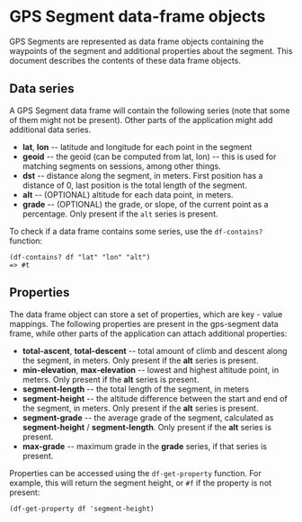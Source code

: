 # GPS Segment data-frame objects

GPS Segments are represented as data frame objects containing the waypoints of
the segment and additional properties about the segment.  This document
describes the contents of these data frame objects.

## Data series

A GPS Segment data frame will contain the following series (note that some of
them might not be present).  Other parts of the application might add
additional data series.

* **lat**, **lon** -- latitude and longitude for each point in the segment
* **geoid** -- the geoid (can be computed from lat, lon) -- this is used for
  matching segments on sessions, among other things.
* **dst** -- distance along the segment, in meters. First position has a
  distance of 0, last position is the total length of the segment.
* **alt** -- (OPTIONAL) altitude for each data point, in meters.
* **grade** -- (OPTIONAL) the grade, or slope, of the current point as a
  percentage.  Only present if the `alt` series is present.

To check if a data frame contains some series, use the `df-contains?`
function:

    (df-contains? df "lat" "lon" "alt")
    => #t

## Properties

The data frame object can store a set of properties, which are key - value
mappings. The following properties are present in the gps-segment data frame,
while other parts of the application can attach additional properties:

* **total-ascent**, **total-descent** -- total amount of climb and descent
  along the segment, in meters.  Only present if the **alt** series is
  present.
* **min-elevation**, **max-elevation** -- lowest and highest altitude point,
  in meters.  Only present if the **alt** series is present.
* **segment-length** -- the total length of the segment, in meters
* **segment-height** -- the altitude difference between the start and end of
  the segment, in meters.  Only present if the **alt** series is present.
* **segment-grade** -- the average grade of the segment, calculated as
  **segment-height** / **segment-length**.  Only present if the **alt** series
  is present.
* **max-grade** -- maximum grade in the **grade** series, if that series is
  present.

Properties can be accessed using the `df-get-property` function.  For example,
this will return the segment height, or `#f` if the property is not present:

    (df-get-property df 'segment-height)



